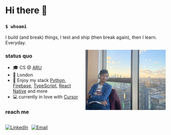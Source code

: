 # Hi there 👋

### `$ whoami`

I build (and break) things, I test and ship (then break again), then I learn. Everyday.

<img src="/public/readme.jpg" alt="image" width="50%" align="right">

### status quo

- 🎓 CS @ [ARU](https://www.aru.ac.uk/)
- 📍 London
- 🌱 Enjoy my stack [Python](https://www.python.org/), [Firebase](https://firebase.google.com/), [TypeScript](https://www.typescriptlang.org/), [React Native](https://reactnative.dev/) and more
- 💻 currently in love with [Cursor](https://www.cursor.com/)

### reach me

<div style="display: flex; gap: 10px;">

[![LinkedIn](https://img.shields.io/badge/LinkedIn-0077B5?style=for-the-badge&logo=linkedin&logoColor=white)](https://www.linkedin.com/in/nuriddinislamov/)

[![Email](https://img.shields.io/badge/Email-D14836?style=for-the-badge&logo=gmail&logoColor=white)](mailto:mail@noonosh.com)

</div>
